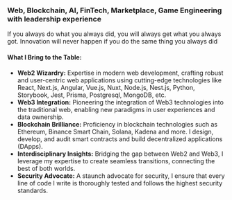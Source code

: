 ### Web, Blockchain, AI, FinTech, Marketplace, Game Engineering with leadership experience

If you always do what you always did, you will always get what you always got. Innovation will never happen if you do the same thing you always did

#### What I Bring to the Table:

- **Web2 Wizardry:** Expertise in modern web development, crafting robust and user-centric web applications using cutting-edge technologies like React, Next.js, Angular, Vue.js, Nuxt, Node.js, Nest.js, Python, Storybook, Jest, Prisma, Postgresql, MongoDB, etc.
- **Web3 Integration:** Pioneering the integration of Web3 technologies into the traditional web, enabling new paradigms in user experiences and data ownership.
- **Blockchain Brilliance:** Proficiency in blockchain technologies such as Ethereum, Binance Smart Chain, Solana, Kadena and more. I design, develop, and audit smart contracts and build decentralized applications (DApps).
- **Interdisciplinary Insights:** Bridging the gap between Web2 and Web3, I leverage my expertise to create seamless transitions, connecting the best of both worlds.
- **Security Advocate:** A staunch advocate for security, I ensure that every line of code I write is thoroughly tested and follows the highest security standards.
